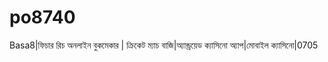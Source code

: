 # po8740
Basa8|ফিচার রিচ অনলাইন বুকমেকার | ক্রিকেট ম্যাচ বাজি|অ্যান্ড্রয়েড ক্যাসিনো অ্যাপ|মোবাইল ক্যাসিনো|0705
